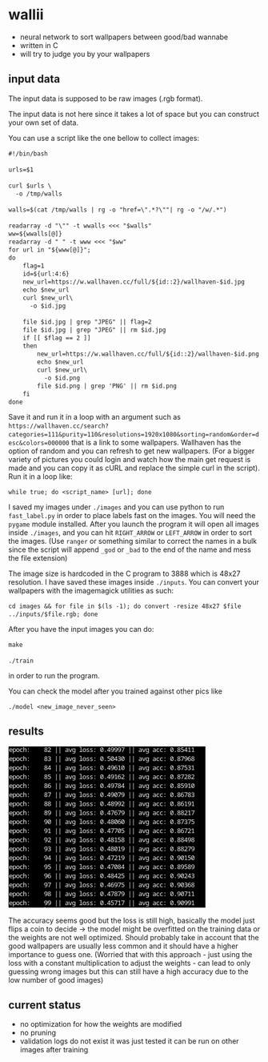 
# wallii

+ neural network to sort wallpapers between good/bad wannabe
+ written in C
+ will try to judge you by your wallpapers


## input data

The input data is supposed to be raw images (.rgb format).

The input data is not here since it takes a lot of space but you can construct
your own set of data.

You can use a script like the one bellow to collect images:
```
#!/bin/bash

urls=$1

curl $urls \
  -o /tmp/walls

walls=$(cat /tmp/walls | rg -o "href=\".*?\""| rg -o "/w/.*")

readarray -d "\"" -t wwalls <<< "$walls"
ww=${wwalls[@]}
readarray -d " " -t www <<< "$ww"
for url in "${www[@]}";
do
    flag=1
    id=${url:4:6}
    new_url=https://w.wallhaven.cc/full/${id::2}/wallhaven-$id.jpg 
    echo $new_url
    curl $new_url\
      -o $id.jpg

    file $id.jpg | grep "JPEG" || flag=2
    file $id.jpg | grep "JPEG" || rm $id.jpg
    if [[ $flag == 2 ]]
    then
        new_url=https://w.wallhaven.cc/full/${id::2}/wallhaven-$id.png
        echo $new_url
        curl $new_url\
          -o $id.png
        file $id.png | grep 'PNG' || rm $id.png
    fi
done
```

Save it and run it in a loop with an argument such as
`https://wallhaven.cc/search?categories=111&purity=110&resolutions=1920x1080&sorting=random&order=desc&colors=000000`
that is a link to some wallpapers. Wallhaven has the option of random and you
can refresh to get new wallpapers. (For a bigger variety of pictures you could
login and watch how the main get request is made and you can copy it as cURL
and replace the simple curl in the script). Run it in a loop like:
```
while true; do <script_name> [url]; done
```

I saved my images under `./images` and you can use python to run
`fast_label.py` in order to place labels fast on the images. You will need the
`pygame` module installed. After you launch the program it will open all images
inside `./images`, and you can hit `RIGHT_ARROW` or `LEFT_ARROW` in order to
sort the images. (Use `ranger` or something similar to correct the names in a
bulk since the script will append `_god` or `_bad` to the end of the name and
mess the file extension)

The image size is hardcoded in the C program to 3888 which is 48x27 resolution.
I have saved these images inside `./inputs`. You can convert your wallpapers
with the imagemagick utilities as such:
```
cd images && for file in $(ls -1); do convert -resize 48x27 $file ../inputs/$file.rgb; done
```

After you have the input images you can do:
```
make

./train
```
in order to run the program.

You can check the model after you trained against other pics like
```
./model <new_image_never_seen>
```

## results

![results](results.png)

The accuracy seems good but the loss is still high, basically the model just
flips a coin to decide -> the model might be overfitted on the training data or
the weights are not well optimized. Should probably take in account that the
good wallpapers are usually less common and it should have a higher importance
to guess one. (Worried that with this approach - just using the loss with a
constant multiplication to adjust the weights - can lead to only guessing
wrong images but this can still have a high accuracy due to the low number of
good images)

## current status

+ no optimization for how the weights are modified
+ no pruning
+ validation logs do not exist it was just tested it can be run on other images
after training
